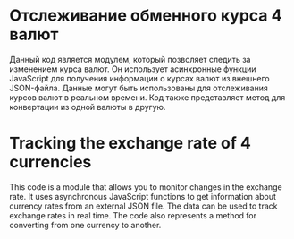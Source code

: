 # Отслеживание обменного курса 4 валют
Данный код является модулем, который позволяет следить за изменением курса валют. Он использует асинхронные функции JavaScript для получения информации о курсах валют из внешнего JSON-файла. Данные могут быть использованы для отслеживания курсов валют в реальном времени. Код также представляет метод для конвертации из одной валюты в другую.

# Tracking the exchange rate of 4 currencies
This code is a module that allows you to monitor changes in the exchange rate. It uses asynchronous JavaScript functions to get information about currency rates from an external JSON file. The data can be used to track exchange rates in real time. The code also represents a method for converting from one currency to another.

